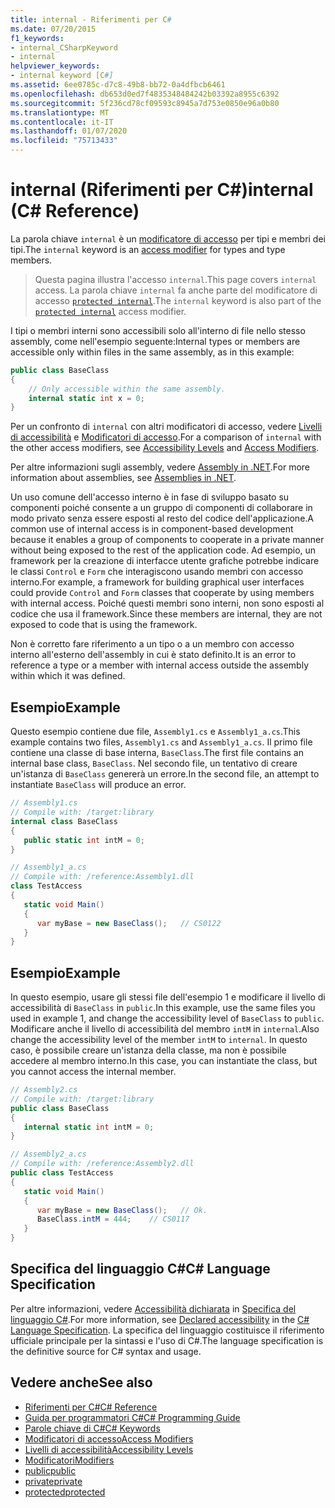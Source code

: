 ```yaml
---
title: internal - Riferimenti per C#
ms.date: 07/20/2015
f1_keywords:
- internal_CSharpKeyword
- internal
helpviewer_keywords:
- internal keyword [C#]
ms.assetid: 6ee0785c-d7c8-49b8-bb72-0a4dfbcb6461
ms.openlocfilehash: db653d0ed7f4835348484242b03392a8955c6392
ms.sourcegitcommit: 5f236cd78cf09593c8945a7d753e0850e96a0b80
ms.translationtype: MT
ms.contentlocale: it-IT
ms.lasthandoff: 01/07/2020
ms.locfileid: "75713433"
---
```

# <a name="internal-c-reference"></a><span data-ttu-id="42ae7-102">internal (Riferimenti per C#)</span><span class="sxs-lookup"><span data-stu-id="42ae7-102">internal (C# Reference)</span></span>
<span data-ttu-id="42ae7-103">La parola chiave `internal` è un [modificatore di accesso](./access-modifiers.md) per tipi e membri dei tipi.</span><span class="sxs-lookup"><span data-stu-id="42ae7-103">The `internal` keyword is an [access modifier](./access-modifiers.md) for types and type members.</span></span> 
  
 > <span data-ttu-id="42ae7-104">Questa pagina illustra l'accesso `internal`.</span><span class="sxs-lookup"><span data-stu-id="42ae7-104">This page covers `internal` access.</span></span> <span data-ttu-id="42ae7-105">La parola chiave `internal` fa anche parte del modificatore di accesso [`protected internal`](./protected-internal.md).</span><span class="sxs-lookup"><span data-stu-id="42ae7-105">The `internal` keyword is also part of the [`protected internal`](./protected-internal.md) access modifier.</span></span>
  
<span data-ttu-id="42ae7-106">I tipi o membri interni sono accessibili solo all'interno di file nello stesso assembly, come nell'esempio seguente:</span><span class="sxs-lookup"><span data-stu-id="42ae7-106">Internal types or members are accessible only within files in the same assembly, as in this example:</span></span>  
  
```csharp  
public class BaseClass   
{  
    // Only accessible within the same assembly.
    internal static int x = 0;
}  
```  

 <span data-ttu-id="42ae7-107">Per un confronto di `internal` con altri modificatori di accesso, vedere [Livelli di accessibilità](./accessibility-levels.md) e [Modificatori di accesso](../../programming-guide/classes-and-structs/access-modifiers.md).</span><span class="sxs-lookup"><span data-stu-id="42ae7-107">For a comparison of `internal` with the other access modifiers, see [Accessibility Levels](./accessibility-levels.md) and [Access Modifiers](../../programming-guide/classes-and-structs/access-modifiers.md).</span></span>  
  
 <span data-ttu-id="42ae7-108">Per altre informazioni sugli assembly, vedere [Assembly in .NET](../../../standard/assembly/index.md).</span><span class="sxs-lookup"><span data-stu-id="42ae7-108">For more information about assemblies, see [Assemblies in .NET](../../../standard/assembly/index.md).</span></span>  
  
 <span data-ttu-id="42ae7-109">Un uso comune dell'accesso interno è in fase di sviluppo basato su componenti poiché consente a un gruppo di componenti di collaborare in modo privato senza essere esposti al resto del codice dell'applicazione.</span><span class="sxs-lookup"><span data-stu-id="42ae7-109">A common use of internal access is in component-based development because it enables a group of components to cooperate in a private manner without being exposed to the rest of the application code.</span></span> <span data-ttu-id="42ae7-110">Ad esempio, un framework per la creazione di interfacce utente grafiche potrebbe indicare le classi `Control` e `Form` che interagiscono usando membri con accesso interno.</span><span class="sxs-lookup"><span data-stu-id="42ae7-110">For example, a framework for building graphical user interfaces could provide `Control` and `Form` classes that cooperate by using members with internal access.</span></span> <span data-ttu-id="42ae7-111">Poiché questi membri sono interni, non sono esposti al codice che usa il framework.</span><span class="sxs-lookup"><span data-stu-id="42ae7-111">Since these members are internal, they are not exposed to code that is using the framework.</span></span>  
  
 <span data-ttu-id="42ae7-112">Non è corretto fare riferimento a un tipo o a un membro con accesso interno all'esterno dell'assembly in cui è stato definito.</span><span class="sxs-lookup"><span data-stu-id="42ae7-112">It is an error to reference a type or a member with internal access outside the assembly within which it was defined.</span></span>  
  
## <a name="example"></a><span data-ttu-id="42ae7-113">Esempio</span><span class="sxs-lookup"><span data-stu-id="42ae7-113">Example</span></span>  
 <span data-ttu-id="42ae7-114">Questo esempio contiene due file, `Assembly1.cs` e `Assembly1_a.cs`.</span><span class="sxs-lookup"><span data-stu-id="42ae7-114">This example contains two files, `Assembly1.cs` and `Assembly1_a.cs`.</span></span> <span data-ttu-id="42ae7-115">Il primo file contiene una classe di base interna, `BaseClass`.</span><span class="sxs-lookup"><span data-stu-id="42ae7-115">The first file contains an internal base class, `BaseClass`.</span></span> <span data-ttu-id="42ae7-116">Nel secondo file, un tentativo di creare un'istanza di `BaseClass` genererà un errore.</span><span class="sxs-lookup"><span data-stu-id="42ae7-116">In the second file, an attempt to instantiate `BaseClass` will produce an error.</span></span>  
  
```csharp  
// Assembly1.cs  
// Compile with: /target:library  
internal class BaseClass   
{  
   public static int intM = 0;  
}  
```  
  
```csharp  
// Assembly1_a.cs  
// Compile with: /reference:Assembly1.dll  
class TestAccess   
{  
   static void Main()   
   {  
      var myBase = new BaseClass();   // CS0122  
   }  
}  
```  
  
## <a name="example"></a><span data-ttu-id="42ae7-117">Esempio</span><span class="sxs-lookup"><span data-stu-id="42ae7-117">Example</span></span>  
 <span data-ttu-id="42ae7-118">In questo esempio, usare gli stessi file dell'esempio 1 e modificare il livello di accessibilità di `BaseClass` in `public`.</span><span class="sxs-lookup"><span data-stu-id="42ae7-118">In this example, use the same files you used in example 1, and change the accessibility level of `BaseClass` to `public`.</span></span> <span data-ttu-id="42ae7-119">Modificare anche il livello di accessibilità del membro `intM` in `internal`.</span><span class="sxs-lookup"><span data-stu-id="42ae7-119">Also change the accessibility level of the member `intM` to `internal`.</span></span> <span data-ttu-id="42ae7-120">In questo caso, è possibile creare un'istanza della classe, ma non è possibile accedere al membro interno.</span><span class="sxs-lookup"><span data-stu-id="42ae7-120">In this case, you can instantiate the class, but you cannot access the internal member.</span></span>  
  
```csharp  
// Assembly2.cs  
// Compile with: /target:library  
public class BaseClass   
{  
   internal static int intM = 0;  
}  
```  
  
```csharp  
// Assembly2_a.cs  
// Compile with: /reference:Assembly2.dll  
public class TestAccess   
{  
   static void Main()   
   {  
      var myBase = new BaseClass();   // Ok.  
      BaseClass.intM = 444;    // CS0117  
   }  
}  
```  
  
## <a name="c-language-specification"></a><span data-ttu-id="42ae7-121">Specifica del linguaggio C#</span><span class="sxs-lookup"><span data-stu-id="42ae7-121">C# Language Specification</span></span>  

<span data-ttu-id="42ae7-122">Per altre informazioni, vedere [Accessibilità dichiarata](~/_csharplang/spec/basic-concepts.md#declared-accessibility) in [Specifica del linguaggio C#](/dotnet/csharp/language-reference/language-specification/introduction).</span><span class="sxs-lookup"><span data-stu-id="42ae7-122">For more information, see [Declared accessibility](~/_csharplang/spec/basic-concepts.md#declared-accessibility) in the [C# Language Specification](/dotnet/csharp/language-reference/language-specification/introduction).</span></span> <span data-ttu-id="42ae7-123">La specifica del linguaggio costituisce il riferimento ufficiale principale per la sintassi e l'uso di C#.</span><span class="sxs-lookup"><span data-stu-id="42ae7-123">The language specification is the definitive source for C# syntax and usage.</span></span>
  
## <a name="see-also"></a><span data-ttu-id="42ae7-124">Vedere anche</span><span class="sxs-lookup"><span data-stu-id="42ae7-124">See also</span></span>

- [<span data-ttu-id="42ae7-125">Riferimenti per C#</span><span class="sxs-lookup"><span data-stu-id="42ae7-125">C# Reference</span></span>](../index.md)
- [<span data-ttu-id="42ae7-126">Guida per programmatori C#</span><span class="sxs-lookup"><span data-stu-id="42ae7-126">C# Programming Guide</span></span>](../../programming-guide/index.md)
- [<span data-ttu-id="42ae7-127">Parole chiave di C#</span><span class="sxs-lookup"><span data-stu-id="42ae7-127">C# Keywords</span></span>](./index.md)
- [<span data-ttu-id="42ae7-128">Modificatori di accesso</span><span class="sxs-lookup"><span data-stu-id="42ae7-128">Access Modifiers</span></span>](./access-modifiers.md)
- [<span data-ttu-id="42ae7-129">Livelli di accessibilità</span><span class="sxs-lookup"><span data-stu-id="42ae7-129">Accessibility Levels</span></span>](./accessibility-levels.md)
- [<span data-ttu-id="42ae7-130">Modificatori</span><span class="sxs-lookup"><span data-stu-id="42ae7-130">Modifiers</span></span>](index.md)
- [<span data-ttu-id="42ae7-131">public</span><span class="sxs-lookup"><span data-stu-id="42ae7-131">public</span></span>](./public.md)
- [<span data-ttu-id="42ae7-132">private</span><span class="sxs-lookup"><span data-stu-id="42ae7-132">private</span></span>](./private.md)
- [<span data-ttu-id="42ae7-133">protected</span><span class="sxs-lookup"><span data-stu-id="42ae7-133">protected</span></span>](./protected.md)
